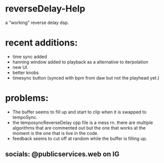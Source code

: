 # reverseDelay-Help
a "working" reverse delay dsp.

# recent additions:
- time sync added
- hanning window added to playback as a alternative to iterpolation
- new UI.
- better knobs
- timesync button (synced with bpm from daw but not the playhead yet.)

# problems:
- The buffer seems to fill up and start to clip when it is swapped to tempoSync.
- the temposyncReverseDelay cpp file is a mess rn. there are multiple algorithms that are commented out but the one that works at the moment is the one that is live in the code.
- feedback seems to cut off at random while the buffer is filling up.


socials:
@publicservices.web on IG
------------------

